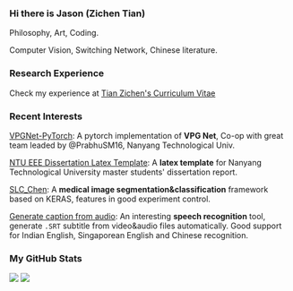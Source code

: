### Hi there is Jason (Zichen Tian)
Philosophy, Art, Coding.

Computer Vision, Switching Network, Chinese literature.

### Research Experience
Check my experience at [Tian Zichen's Curriculum Vitae](https://github.com/doem97/Resume-of-TIAN-ZICHEN/blob/main/TIAN_ZICHEN_Curriculum_Vitae.pdf)
<!--
My mainpage under construction: [doem97's main page](https://doem97.github.io/)
-->

### Recent Interests

[VPGNet-PyTorch](https://github.com/PrabhuSM16/VPGNet-Pytorch): A pytorch implementation of **VPG Net**, Co-op with great team leaded by @PrabhuSM16, Nanyang Technological Univ.

[NTU EEE Dissertation Latex Template](https://github.com/doem97/NTU-EEE-MSc-Dissertation-Template): A **latex template** for Nanyang Technological University master students' dissertation report.

[SLC_Chen](https://github.com/doem97/SLC_chen): A **medical image segmentation&classification** framework based on KERAS, features in good experiment control.

[Generate caption from audio](https://github.com/doem97/audio_to_SRT): An interesting **speech recognition** tool, generate `.SRT` subtitle from video&audio files automatically. Good support for Indian English, Singaporean English and Chinese recognition.


### My GitHub Stats
![](https://github-readme-stats.vercel.app/api/top-langs/?username=doem97&layout=compact)
![](https://github-readme-stats.vercel.app/api?username=doem97&show_icons=true&count_private=true&hide=prs&line_height=24)
